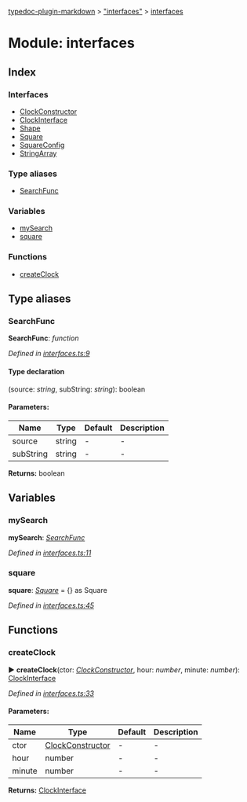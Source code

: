[typedoc-plugin-markdown](../index.md) > ["interfaces"](../modules/_interfaces_.md) > [interfaces](../modules/_interfaces_.interfaces.md)

# Module: interfaces

## Index

### Interfaces

* [ClockConstructor](../interfaces/_interfaces_.interfaces.clockconstructor.md)
* [ClockInterface](../interfaces/_interfaces_.interfaces.clockinterface.md)
* [Shape](../interfaces/_interfaces_.interfaces.shape.md)
* [Square](../interfaces/_interfaces_.interfaces.square.md)
* [SquareConfig](../interfaces/_interfaces_.interfaces.squareconfig.md)
* [StringArray](../interfaces/_interfaces_.interfaces.stringarray.md)


### Type aliases

* [SearchFunc](_interfaces_.interfaces.md#searchfunc)


### Variables

* [mySearch](_interfaces_.interfaces.md#mysearch)
* [square](_interfaces_.interfaces.md#square-1)


### Functions

* [createClock](_interfaces_.interfaces.md#createclock)



## Type aliases

###  SearchFunc

**SearchFunc**:  *function* 

*Defined in [interfaces.ts:9](https://github.com/tgreyuk/typedoc-plugin-markdown/blob/master/tests/src/interfaces.ts#L9)*


#### Type declaration
(source: *string*, subString: *string*): boolean


#### Parameters:

| Name  | Type                | Default | Description  |
| ------ | ------------------- | ------------ | ------------ |
| source  | string | - | - |
| subString  | string | - | - |





**Returns:** boolean







## Variables

###  mySearch

**mySearch**:  *[SearchFunc](../modules/_interfaces_.interfaces.md#searchfunc)* 

*Defined in [interfaces.ts:11](https://github.com/tgreyuk/typedoc-plugin-markdown/blob/master/tests/src/interfaces.ts#L11)*





###  square

**square**:  *[Square](../interfaces/_interfaces_.interfaces.square.md)*  =  {} as Square

*Defined in [interfaces.ts:45](https://github.com/tgreyuk/typedoc-plugin-markdown/blob/master/tests/src/interfaces.ts#L45)*






## Functions

###  createClock

► **createClock**(ctor: *[ClockConstructor](../interfaces/_interfaces_.interfaces.clockconstructor.md)*, hour: *number*, minute: *number*): [ClockInterface](../interfaces/_interfaces_.interfaces.clockinterface.md)



*Defined in [interfaces.ts:33](https://github.com/tgreyuk/typedoc-plugin-markdown/blob/master/tests/src/interfaces.ts#L33)*


#### Parameters:

| Name  | Type                | Default | Description  |
| ------ | ------------------- | ------------ | ------------ |
| ctor  | [ClockConstructor](../interfaces/_interfaces_.interfaces.clockconstructor.md) | - | - |
| hour  | number | - | - |
| minute  | number | - | - |





**Returns:** [ClockInterface](../interfaces/_interfaces_.interfaces.clockinterface.md)






